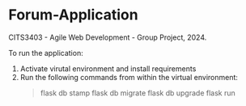 # Forum-Application
CITS3403 - Agile Web Development - Group Project, 2024.

To run the application:
1. Activate virutal environment and install requirements
2. Run the following commands from within the virtual environment:
    > flask db stamp
    > flask db migrate
    > flask db upgrade
    > flask run

